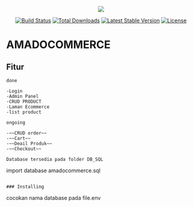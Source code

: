 <p align="center"><img src="https://laravel.com/assets/img/components/logo-laravel.svg"></p>

<p align="center">
<a href="https://travis-ci.org/laravel/framework"><img src="https://travis-ci.org/laravel/framework.svg" alt="Build Status"></a>
<a href="https://packagist.org/packages/laravel/framework"><img src="https://poser.pugx.org/laravel/framework/d/total.svg" alt="Total Downloads"></a>
<a href="https://packagist.org/packages/laravel/framework"><img src="https://poser.pugx.org/laravel/framework/v/stable.svg" alt="Latest Stable Version"></a>
<a href="https://packagist.org/packages/laravel/framework"><img src="https://poser.pugx.org/laravel/framework/license.svg" alt="License"></a>
</p>

# AMADOCOMMERCE

## Fitur
```
done
```
	-Login
	-Admin Panel
	-CRUD PRODUCT
	-Laman Ecommerce
	-list product
```
ongoing
```

	-~~CRUD order~~
	-~~Cart~~
	-~~Deail Produk~~
	-~~Checkout~~


```
Database tersedia pada folder DB_SQL

```
import database amadocommerce.sql
```

### Installing

```
cocokan nama database pada file.env 
```
